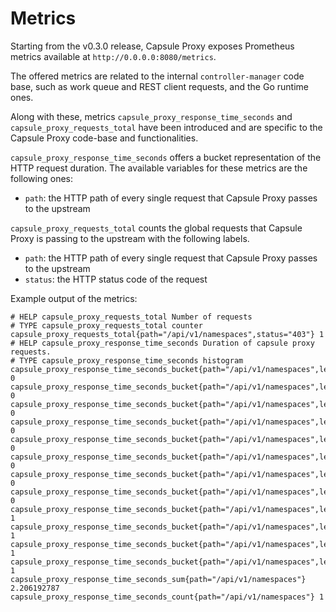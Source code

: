 # Metrics

Starting from the v0.3.0 release, Capsule Proxy exposes Prometheus metrics available at `http://0.0.0.0:8080/metrics`.

The offered metrics are related to the internal `controller-manager` code base, such as work queue and REST client requests, and the Go runtime ones.

Along with these, metrics `capsule_proxy_response_time_seconds` and `capsule_proxy_requests_total` have been introduced and are specific to the Capsule Proxy code-base and functionalities.

`capsule_proxy_response_time_seconds` offers a bucket representation of the HTTP request duration.
The available variables for these metrics are the following ones:
- `path`: the HTTP path of every single request that Capsule Proxy passes to the upstream

`capsule_proxy_requests_total` counts the global requests that Capsule Proxy is passing to the upstream with the following labels.
- `path`: the HTTP path of every single request that Capsule Proxy passes to the upstream
- `status`: the HTTP status code of the request

Example output of the metrics:

```
# HELP capsule_proxy_requests_total Number of requests
# TYPE capsule_proxy_requests_total counter
capsule_proxy_requests_total{path="/api/v1/namespaces",status="403"} 1
# HELP capsule_proxy_response_time_seconds Duration of capsule proxy requests.
# TYPE capsule_proxy_response_time_seconds histogram
capsule_proxy_response_time_seconds_bucket{path="/api/v1/namespaces",le="0.005"} 0
capsule_proxy_response_time_seconds_bucket{path="/api/v1/namespaces",le="0.01"} 0
capsule_proxy_response_time_seconds_bucket{path="/api/v1/namespaces",le="0.025"} 0
capsule_proxy_response_time_seconds_bucket{path="/api/v1/namespaces",le="0.05"} 0
capsule_proxy_response_time_seconds_bucket{path="/api/v1/namespaces",le="0.1"} 0
capsule_proxy_response_time_seconds_bucket{path="/api/v1/namespaces",le="0.25"} 0
capsule_proxy_response_time_seconds_bucket{path="/api/v1/namespaces",le="0.5"} 0
capsule_proxy_response_time_seconds_bucket{path="/api/v1/namespaces",le="1"} 0
capsule_proxy_response_time_seconds_bucket{path="/api/v1/namespaces",le="2.5"} 1
capsule_proxy_response_time_seconds_bucket{path="/api/v1/namespaces",le="5"} 1
capsule_proxy_response_time_seconds_bucket{path="/api/v1/namespaces",le="10"} 1
capsule_proxy_response_time_seconds_bucket{path="/api/v1/namespaces",le="+Inf"} 1
capsule_proxy_response_time_seconds_sum{path="/api/v1/namespaces"} 2.206192787
capsule_proxy_response_time_seconds_count{path="/api/v1/namespaces"} 1
```
